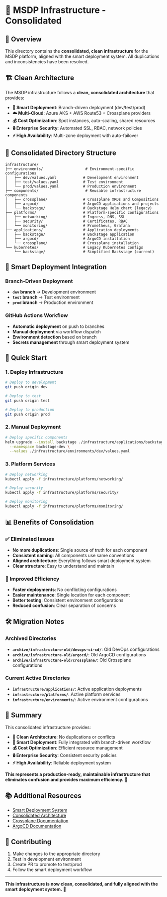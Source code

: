 # 🚀 MSDP Infrastructure - Consolidated

## 🎯 **Overview**

This directory contains the **consolidated, clean infrastructure** for the MSDP platform, aligned with the smart deployment system. All duplications and inconsistencies have been resolved.

## 🏗️ **Clean Architecture**

The MSDP infrastructure follows a **clean, consolidated architecture** that provides:

- **🔄 Smart Deployment**: Branch-driven deployment (dev/test/prod)
- **☁️ Multi-Cloud**: Azure AKS + AWS Route53 + Crossplane providers
- **💰 Cost Optimization**: Spot instances, auto-scaling, shared resources
- **🔒 Enterprise Security**: Automated SSL, RBAC, network policies
- **⚡ High Availability**: Multi-zone deployment with auto-failover

## 📁 **Consolidated Directory Structure**

```
infrastructure/
├── environments/                   # Environment-specific configurations
│   ├── dev/values.yaml            # Development environment
│   ├── test/values.yaml           # Test environment  
│   └── prod/values.yaml           # Production environment
├── components/                     # Reusable infrastructure components
│   ├── crossplane/                # Crossplane XRDs and Compositions
│   ├── argocd/                    # ArgoCD applications and projects
│   └── backstage/                 # Backstage Helm chart (legacy)
├── platforms/                     # Platform-specific configurations
│   ├── networking/                # Ingress, DNS, SSL
│   ├── security/                  # Certificates, RBAC
│   └── monitoring/                # Prometheus, Grafana
├── applications/                  # Application deployments
│   ├── backstage/                 # Backstage application
│   ├── argocd/                    # ArgoCD installation
│   └── crossplane/                # Crossplane installation
└── kubernetes/                    # Legacy Kubernetes configs
    └── backstage/                 # Simplified Backstage (current)
```

## 🔄 **Smart Deployment Integration**

### **Branch-Driven Deployment**
- **`dev` branch** → Development environment
- **`test` branch** → Test environment
- **`prod` branch** → Production environment

### **GitHub Actions Workflow**
- **Automatic deployment** on push to branches
- **Manual deployment** via workflow dispatch
- **Environment detection** based on branch
- **Secrets management** through smart deployment system

## 🚀 **Quick Start**

### **1. Deploy Infrastructure**
```bash
# Deploy to development
git push origin dev

# Deploy to test
git push origin test

# Deploy to production
git push origin prod
```

### **2. Manual Deployment**
```bash
# Deploy specific components
helm upgrade --install backstage ./infrastructure/applications/backstage \
  --namespace backstage-dev \
  --values ./infrastructure/environments/dev/values.yaml
```

### **3. Platform Services**
```bash
# Deploy networking
kubectl apply -f infrastructure/platforms/networking/

# Deploy security
kubectl apply -f infrastructure/platforms/security/

# Deploy monitoring
kubectl apply -f infrastructure/platforms/monitoring/
```

## 📊 **Benefits of Consolidation**

### **✅ Eliminated Issues**
- **No more duplications**: Single source of truth for each component
- **Consistent naming**: All components use same conventions
- **Aligned architecture**: Everything follows smart deployment system
- **Clear structure**: Easy to understand and maintain

### **🚀 Improved Efficiency**
- **Faster deployments**: No conflicting configurations
- **Easier maintenance**: Single location for each component
- **Better testing**: Consistent environment configurations
- **Reduced confusion**: Clear separation of concerns

## 🛠️ **Migration Notes**

### **Archived Directories**
- **`archive/infrastructure-old/devops-ci-cd/`**: Old DevOps configurations
- **`archive/infrastructure-old/argocd/`**: Old ArgoCD configurations  
- **`archive/infrastructure-old/crossplane/`**: Old Crossplane configurations

### **Current Active Directories**
- **`infrastructure/applications/`**: Active application deployments
- **`infrastructure/platforms/`**: Active platform services
- **`infrastructure/environments/`**: Active environment configurations

## 🎉 **Summary**

This consolidated infrastructure provides:

- **🔄 Clean Architecture**: No duplications or conflicts
- **🚀 Smart Deployment**: Fully integrated with branch-driven workflow
- **💰 Cost Optimization**: Efficient resource management
- **🔒 Enterprise Security**: Consistent security policies
- **⚡ High Availability**: Reliable deployment system

**This represents a production-ready, maintainable infrastructure that eliminates confusion and provides maximum efficiency.** 🎉

## 📚 **Additional Resources**

- [Smart Deployment System](README-Smart-Deployment.md)
- [Consolidated Architecture](README-Consolidated.md)
- [Crossplane Documentation](https://crossplane.io/docs/)
- [ArgoCD Documentation](https://argo-cd.readthedocs.io/)

## 🤝 **Contributing**

1. Make changes to the appropriate directory
2. Test in development environment
3. Create PR to promote to test/prod
4. Follow the smart deployment workflow

---

**This infrastructure is now clean, consolidated, and fully aligned with the smart deployment system.** 🚀
